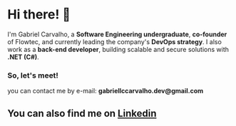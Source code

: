 # Hi there! 👋

I'm Gabriel Carvalho, a **Software Engineering undergraduate**, **co-founder** of Flowtec, and currently leading the company's **DevOps strategy**. I also work as a **back-end developer**, building scalable and secure solutions with **.NET (C#)**.

### So, let's meet!

<p>you can contact me by e-mail: <strong>gabriellccarvalho.dev@gmail.com</strong></p>

## You can also find me on [Linkedin](https://www.linkedin.com/in/gabriel-carvallho)
